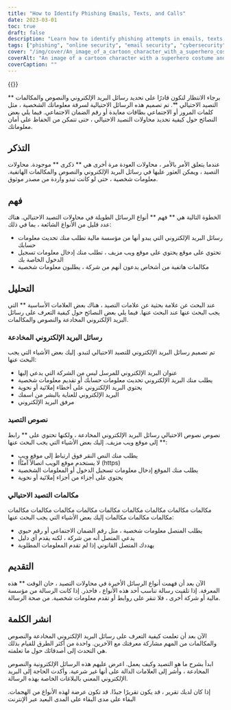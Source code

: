 ```yaml
---
title: "How to Identify Phishing Emails, Texts, and Calls"
date: 2023-03-01
toc: true
draft: false
description: "Learn how to identify phishing attempts in emails, texts, and calls to keep your personal information safe."
tags: ["phishing", "online security", "email security", "cybersecurity", "internet safety", "phishing emails", "phishing texts", "phishing calls", "digital threats", "identity theft", "data protection", "online fraud", "online scams", "online privacy", "online safety tips", "cybercrime", "information security", "password security", "data security", "security awareness"]
cover: "/img/cover/An_image_of_a_cartoon_character_with_a_superhero_costume.png"
coverAlt: "An image of a cartoon character with a superhero costume and a shield blocking a fishing rod with a phishing email on it."
coverCaption: ""
---
```


{{<youtube id = "GVv833KHqZc">}}   برجاء الانتظار لتكون قادرًا على تحديد رسائل البريد الإلكتروني والنصوص والمكالمات ** التصيد الاحتيالي **. تم تصميم هذه الرسائل الاحتيالية لسرقة معلوماتك الشخصية ، مثل كلمات المرور أو الاجتماعي بطاقات معايدة أو رقم الضمان الاجتماعي. فيما يلي بعض النصائح حول كيفية تحديد محاولات التصيد الاحتيالي ، حتى تتمكن من الحفاظ على أمان معلوماتك.  ## التذكر  عندما يتعلق الأمر بالأمر ، محاولات العودة مرة أخرى هي ** ذكرى ** موجودة. محاولات التصيد ، ويمكن العثور عليها في رسائل البريد الإلكتروني والنصوص والمكالمات الهاتفية. معلومات شخصية ، حتى لو كانت تبدو واردة من مصدر موثوق.  ## فهم  الخطوة التالية هي ** فهم ** أنواع الرسائل الطويلة في محاولات التصيد الاحتيالي. هناك عدد قليل من الأنواع الشائعة ، بما في ذلك:  - رسائل البريد الإلكتروني التي يبدو أنها من مؤسسة مالية تطلب منك تحديث معلومات حسابك - تحتوي على موقع يحتوي على موقع ويب مزيف ، تطلب منك إدخال معلومات تسجيل الدخول الخاصة بك - مكالمات هاتفية من أشخاص يدعون أنهم من شركة ، يطلبون معلومات شخصية  ## التحليل  عند البحث عن علامة بحثية عن علامات التصيد ، هناك بعض العلامات الأساسية ** التي يجب البحث عنها عند البحث عنها. فيما يلي بعض النصائح حول كيفية التعرف على رسائل البريد الإلكتروني المخادعة والنصوص والمكالمات.  ### رسائل البريد الإلكتروني المخادعة  تم تصميم رسائل البريد الإلكتروني للتصيد الاحتيالي لتبدو. إليك بعض الأشياء التي يجب البحث عنها:  - عنوان البريد الإلكتروني للمرسل ليس من الشركة التي يدعي إليها - يطلب منك البريد الإلكتروني تحديث معلومات حسابك أو تقديم معلومات شخصية - يحتوي البريد الإلكتروني على أخطاء إملائية أو نحوية - البريد الإلكتروني للعناية بالبشر من اسمك - مرفق البريد الإلكتروني  ### نصوص التصيد  نصوص نصوص الاحتيالي رسائل البريد الإلكتروني المخادعة ، ولكنها تحتوي على ** رابط ** إلى موقع ويب مزيف. إليك بعض الأشياء التي يجب البحث عنها:  - يطلب منك النص النقر فوق ارتباط إلى موقع ويب - لا يستخدم موقع الويب اتصالاً آمنًاًا (https) - يطلب منك الموقع إدخال معلومات تسجيل الدخول أو المعلومات الشخصية - يحتوي على أجزاء من أجزاء إملائية أو نحوية  ### مكالمات التصيد الاحتيالي  مكالمات مكالمات مكالمات مكالمات مكالمات مكالمات مكالمات مكالمات مكالمات مكالمات مكالمات مكالمات إليك بعض الأشياء التي يجب البحث عنها:  - يطلب المتصل معلومات شخصية ، مثل رقم الضمان الاجتماعي أو رقم حيوي - يدعي المتصل أنه من شركة ، لكنه يقدم أي دليل - يهددك المتصل القانوني إذا لم تقدم المعلومات المطلوبة  ## التقديم  الآن بعد أن فهمت أنواع الرسائل الأخيرة في محاولات التصيد ، حان الوقت ** هذه المعرفة. إذا تلقيت رسالة تناسب أحد هذه الأنواع ، فاحذر. إذا كانت الرسالة من مؤسسة مالية أو شركة أخرى ، فلا تنقر على روابط أو تقدم معلومات شخصية. من صحة الرسالة.  ## انشر الكلمة  الآن بعد أن تعلمت كيفية التعرف على رسائل البريد الإلكتروني المخادعة والنصوص والمكالمات من المهم مشاركة معرفتك مع الآخرين. واحدة من أكثر الطرق للقيام بذلك هي التحدث إلى أصدقائك حول ما تعلمته.  ابدأ بشرح ما هو التصيد وكيف يعمل. اعرض عليهم هذه الرسائل الإلكترونية والنصوص المخادعة ، وأشر إلى العلامات الدالة على أنها غير شرعية. وأكدت الحاجة إلى البريد الإلكتروني المعني بالبلاغات الخاصة بهذه الرسالة.  إذا كان لديك تقرير ، قد يكون تقريرًا جيدًا. قد تكون عرضة لهذه الأنواع من الهجمات. البقاء على مدى البقاء على المدى البعيد عبر الإنترنت